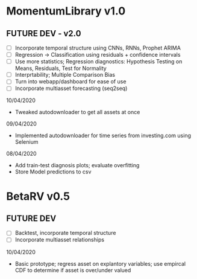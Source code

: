 # MomentumLibrary v1.0 

## FUTURE DEV - v2.0

- [ ] Incorporate temporal structure using CNNs, RNNs, Prophet ARIMA
- [ ] Regression -> Classification using residuals + confidence intervals
- [ ] Use more statistics; Regression diagnostics:  Hypothesis Testing on Means, Residuals, Test for Normality
- [ ] Interprtability; Multiple Comparison Bias
- [ ] Turn into webapp/dashboard for ease of use
- [ ] Incorporate multiasset forecasting (seq2seq)

10/04/2020
+ Tweaked autodownloader to get all assets at once


09/04/2020
+ Implemented autodownloader for time series from investing.com using Selenium


08/04/2020
+ Add train-test diagnosis plots; evaluate overfitting
+ Store Model predictions to csv


# BetaRV v0.5

## FUTURE DEV

- [ ] Backtest, incorporate temporal structure
- [ ] Incorporate multiasset relationships

10/04/2020

+ Basic prototype; regress asset on explantory variables; use empircal CDF to determine if asset is over/under valued
